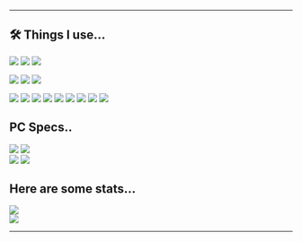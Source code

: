 
-- --
## 🛠 Things I use...

[![](https://img.shields.io/badge/OS-Windows-5277C3?labelColor=111111&style=flat-square&logo=windows&logoColor=white)](https://www.microsoft.com/en-us/windows?r=1)
[![](https://img.shields.io/badge/Editor-VS_Code-007ACC?labelColor=111111&style=flat-square&logo=visual-studio-code&logoColor=white)](https://code.visualstudio.com/)
[![](https://img.shields.io/badge/Browser-Google-5277C3?labelColor=111111&style=flat-square&logo=google-chrome&logoColor=white)]([https://github.com/neovim/neovim](https://www.google.com/chrome/))

![](https://img.shields.io/badge/Hosting-FireBase-E34F26?labelColor=111111&style=flat-square&logo=firebase&logoColor=white)
![](https://img.shields.io/badge/DataBase-MongoDB-13aa52?labelColor=111111&style=flat-square&logo=mongodb&logoColor=white)
![](https://img.shields.io/badge/DC-Jimothy'%235887-0001C3?labelColor=111111&style=flat-square&logo=discord&logoColor=white)

![](https://img.shields.io/badge/-HTML-E34F26?style=flat-square&logo=html5&logoColor=white)
![](https://img.shields.io/badge/-JavaScript-F7DF1E?style=flat-square&logo=javascript&logoColor=white)
![](https://img.shields.io/badge/-Jquery-F7DF1E?style=flat-square&logo=jquery&logoColor=white)
![](https://img.shields.io/badge/-CSS3-1572B6?style=flat-square&logo=css3&logoColor=white)
![](https://img.shields.io/badge/-NodeJS-239120?style=flat-square&logo=node.js&logoColor=white)
![](https://img.shields.io/badge/-C++-00599C?style=flat-square&logo=c%2B%2B&logoColor=white)
![](https://img.shields.io/badge/-C%23-00599C?style=flat-square&logo=c-sharp&logoColor=white)
![](https://img.shields.io/badge/-TypeScript-00599C?style=flat-square&logo=typescript&logoColor=white)
![](https://img.shields.io/badge/-Lua-A020F0?style=flat-square&logo=lua&logoColor=white)

## PC Specs..
![](https://img.shields.io/badge/CPU-R53600-ED1C24?labelColor=111111&style=flat-square&logo=amd&logoColor=white)
![](https://img.shields.io/badge/GPU-RTX2070-76B900?labelColor=111111&style=flat-square&logo=nvidia&logoColor=white)<br />
![](https://img.shields.io/badge/RAM-16GB-76B900?labelColor=111111&style=flat-square&logo=google%20analytics&logoColor=white)
![](https://img.shields.io/badge/DISK-4TBHDD-ED1C24?labelColor=111111&style=flat-square&logo=google%20analytics&logoColor=white)

## Here are some stats...

![](https://wakatime.com/badge/user/85662f5a-d9af-4aba-946d-62ad2a4aa31a.svg)<br />
![](https://github-readme-stats.vercel.app/api?username=jim-othy&theme=blue-green)

---
